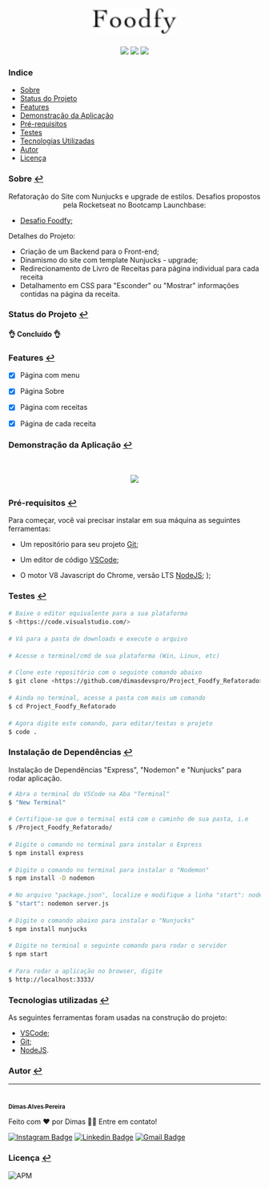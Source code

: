 <h1 align="center"><img src="assets/logo.png" height="50" weigth="50"></h1>

<p align="center"><img src="https://img.shields.io/badge/<HTML>-<green>"> <img src="https://img.shields.io/badge/<CSS>-<green>"> <img src="https://img.shields.io/badge/<Javascript>-<green>"> 

### Indice
<!--ts-->
* [Sobre](#sobre)
* [Status do Projeto](#status-do-projeto)
* [Features](#features)
* [Demonstração da Aplicação](#demonstração-da-aplicação)
* [Pré-requisitos](#pré-requisitos)
* [Testes](#testes)
* [Tecnologias Utilizadas](#tecnologias-utilizadas)
* [Autor](#autor)
* [Licença](#licença)
<!--te-->

### Sobre [↩](#indice)

<p align="center">Refatoração do Site com Nunjucks e upgrade de estilos. Desafios propostos pela Rocketseat no Bootcamp Launchbase:</p>
<ul >
 <li><a href="https://github.com/rocketseat-education/bootcamp-launchbase-desafios-03/blob/master/desafios/03-refatorando-foodfy.md" target="_blank">Desafio Foodfy;</a></li>
</ul>
<p>Detalhes do Projeto:</p>
<ul>
 <li>Criação de um Backend para o Front-end;</li>
 <li>Dinamismo do site com template Nunjucks - upgrade;</li>
 <li>Redirecionamento de Livro de Receitas para página individual para cada receita</li>
 <li>Detalhamento em CSS para "Esconder" ou "Mostrar" informações contidas na página da receita.</li>
</ul>


### Status do Projeto [↩](#indice)

<h4> 
	👌 Concluído 👌
</h4>


### Features [↩](#indice)
- [x] Página com menu
- [x] Página Sobre
- [x] Página com receitas
- [x] Página de cada receita


### Demonstração da Aplicação [↩](#indice)

<h1 align="center"><img src="screenshots/FoodFyrefatorado.gif" height="350" weigth="350"></h1>


### Pré-requisitos [↩](#indice)

Para começar, você vai precisar instalar em sua máquina as seguintes ferramentas:

- Um repositório para seu projeto [Git](https://git-scm.com);

- Um editor de código [VSCode](https://code.visualstudio.com/);

- O motor V8 Javascript do Chrome, versão LTS [NodeJS](https://nodejs.org/en/download/); );


### Testes [↩](#indice)


```bash
# Baixe o editor equivalente para a sua plataforma
$ <https://code.visualstudio.com/>

# Vá para a pasta de downloads e execute o arquivo

# Acesse o terminal/cmd de sua plataforma (Win, Linux, etc)

# Clone este repositório com o seguinte comando abaixo
$ git clone <https://github.com/dimasdevspro/Project_Foodfy_Refatorado>

# Ainda no terminal, acesse a pasta com mais um comando
$ cd Project_Foodfy_Refatorado

# Agora digite este comando, para editar/testas o projeto
$ code .

```


### Instalação de Dependências [↩](#indice)

Instalação de Dependências "Express", "Nodemon" e "Nunjucks" para rodar aplicação.

```bash
# Abra o terminal do VSCode na Aba "Terminal"
$ "New Terminal"

# Certifique-se que o terminal está com o caminho de sua pasta, i.e
$ /Project_Foodfy_Refatorado/

# Digite o comando no terminal para instalar o Express
$ npm install express

# Digite o comando no terminal para instalar o "Nodemon"
$ npm install -D nodemon

# No arquivo "package.json", localize e modifique a linha "start": node server.js para:
$ "start": nodemon server.js

# Digite o comando abaixo para instalar o "Nunjucks"
$ npm install nunjucks

# Digite no terminal o seguinte comando para rodar o servidor
$ npm start

# Para rodar a aplicação no browser, digite
$ http://localhost:3333/

```

### Tecnologias utilizadas [↩](#indice)

As seguintes ferramentas foram usadas na construção do projeto:

- [VSCode](https://code.visualstudio.com/);
- [Git](https://git-scm.com);
- [NodeJS](https://nodejs.org/en/download/).


### Autor [↩](#indice)

---

<a href="https://github.com/dimasdevspro">
 <img style="border-radius: 50%;" src="https://avatars1.githubusercontent.com/u/53888623?s=460&u=3c88fc42c7a0dc90293f9480a4288bf2f6a09396&v=4" width="100px;" alt=""/>
 <br />
 <sub><b>Dimas Alves Pereira</b></sub></a> <a href="https://github.com/dimasdevspro" title="Github"></a>


Feito com ❤️ por Dimas 👋🏽 Entre em contato!

[![Instagram Badge](https://img.shields.io/badge/-@dimasdevspro-f09433?style=flat-square&labelColor=f09433&logo=instagram&logoColor=white&link=https://www.instagram.com/dimasdevspro/)](https://www.instagram.com/dimasdevspro/) [![Linkedin Badge](https://img.shields.io/badge/-Dimas-blue?style=flat-square&logo=Linkedin&logoColor=white&link=https://www.linkedin.com/in/dimas_apereira/)](https://www.linkedin.com/in/dimas-apereira/) 
[![Gmail Badge](https://img.shields.io/badge/-dimasdevspro@gmail.com-c14438?style=flat-square&logo=Gmail&logoColor=white&link=mailto:dimasdevspro@gmail.com)](mailto:dimasdevspro@gmail.com)


### Licença [↩](#indice)

<img alt="APM" src="https://img.shields.io/apm/l/vim-mode">